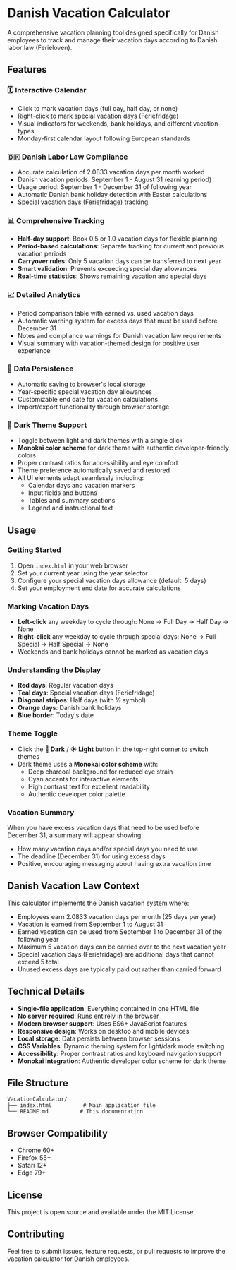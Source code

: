 # Danish Vacation Calculator

A comprehensive vacation planning tool designed specifically for Danish employees to track and manage their vacation days according to Danish labor law (Ferieloven).

## Features

### 🗓️ **Interactive Calendar**

- Click to mark vacation days (full day, half day, or none)
- Right-click to mark special vacation days (Feriefridage)
- Visual indicators for weekends, bank holidays, and different vacation types
- Monday-first calendar layout following European standards

### 🇩🇰 **Danish Labor Law Compliance**

- Accurate calculation of 2.0833 vacation days per month worked
- Danish vacation periods: September 1 - August 31 (earning period)
- Usage period: September 1 - December 31 of following year
- Automatic Danish bank holiday detection with Easter calculations
- Special vacation days (Feriefridage) tracking

### 📊 **Comprehensive Tracking**

- **Half-day support**: Book 0.5 or 1.0 vacation days for flexible planning
- **Period-based calculations**: Separate tracking for current and previous vacation periods
- **Carryover rules**: Only 5 vacation days can be transferred to next year
- **Smart validation**: Prevents exceeding special day allowances
- **Real-time statistics**: Shows remaining vacation and special days

### 📈 **Detailed Analytics**

- Period comparison table with earned vs. used vacation days
- Automatic warning system for excess days that must be used before December 31
- Notes and compliance warnings for Danish vacation law requirements
- Visual summary with vacation-themed design for positive user experience

### 💾 **Data Persistence**

- Automatic saving to browser's local storage
- Year-specific special vacation day allowances
- Customizable end date for vacation calculations
- Import/export functionality through browser storage

### 🎨 **Dark Theme Support**

- Toggle between light and dark themes with a single click
- **Monokai color scheme** for dark theme with authentic developer-friendly colors
- Proper contrast ratios for accessibility and eye comfort
- Theme preference automatically saved and restored
- All UI elements adapt seamlessly including:
  - Calendar days and vacation markers
  - Input fields and buttons
  - Tables and summary sections
  - Legend and instructional text

## Usage

### Getting Started

1. Open `index.html` in your web browser
2. Set your current year using the year selector
3. Configure your special vacation days allowance (default: 5 days)
4. Set your employment end date for accurate calculations

### Marking Vacation Days

- **Left-click** any weekday to cycle through: None → Full Day → Half Day → None
- **Right-click** any weekday to cycle through special days: None → Full Special → Half Special → None
- Weekends and bank holidays cannot be marked as vacation days

### Understanding the Display

- **Red days**: Regular vacation days
- **Teal days**: Special vacation days (Feriefridage)
- **Diagonal stripes**: Half days (with ½ symbol)
- **Orange days**: Danish bank holidays
- **Blue border**: Today's date

### Theme Toggle

- Click the **🌙 Dark** / **☀️ Light** button in the top-right corner to switch themes
- Dark theme uses a **Monokai color scheme** with:
  - Deep charcoal background for reduced eye strain
  - Cyan accents for interactive elements
  - High contrast text for excellent readability
  - Authentic developer color palette

### Vacation Summary

When you have excess vacation days that need to be used before December 31, a summary will appear showing:

- How many vacation days and/or special days you need to use
- The deadline (December 31) for using excess days
- Positive, encouraging messaging about having extra vacation time

## Danish Vacation Law Context

This calculator implements the Danish vacation system where:

- Employees earn 2.0833 vacation days per month (25 days per year)
- Vacation is earned from September 1 to August 31
- Earned vacation can be used from September 1 to December 31 of the following year
- Maximum 5 vacation days can be carried over to the next vacation year
- Special vacation days (Feriefridage) are additional days that cannot exceed 5 total
- Unused excess days are typically paid out rather than carried forward

## Technical Details

- **Single-file application**: Everything contained in one HTML file
- **No server required**: Runs entirely in the browser
- **Modern browser support**: Uses ES6+ JavaScript features
- **Responsive design**: Works on desktop and mobile devices
- **Local storage**: Data persists between browser sessions
- **CSS Variables**: Dynamic theming system for light/dark mode switching
- **Accessibility**: Proper contrast ratios and keyboard navigation support
- **Monokai Integration**: Authentic developer color scheme for dark theme

## File Structure

```
VacationCalculator/
├── index.html          # Main application file
└── README.md          # This documentation
```

## Browser Compatibility

- Chrome 60+
- Firefox 55+
- Safari 12+
- Edge 79+

## License

This project is open source and available under the MIT License.

## Contributing

Feel free to submit issues, feature requests, or pull requests to improve the vacation calculator for Danish employees.
